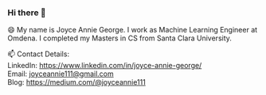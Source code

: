 ### Hi there 👋

<!--
**joyceannie/joyceannie** is a ✨ _special_ ✨ repository because its `README.md` (this file) appears on your GitHub profile.

Here are some ideas to get you started:

- 🔭 I’m currently working on ...
- 🌱 I’m currently learning ...
- 👯 I’m looking to collaborate on ...
- 🤔 I’m looking for help with ...
- 💬 Ask me about ...
- 📫 How to reach me: ...
- 😄 Pronouns: ...
- ⚡ Fun fact: ...
-->

😄 My name is Joyce Annie George. I work as Machine Learning Engineer at Omdena. 
I completed my Masters in CS from Santa Clara University.


📫 Contact Details:     
        LinkedIn: https://www.linkedin.com/in/joyce-annie-george/            
        Email: joyceannie111@gmail.com     
        Blog: https://medium.com/@joyceannie111

